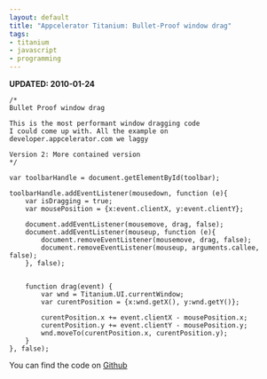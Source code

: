 ```yaml
--- 
layout: default
title: "Appcelerator Titanium: Bullet-Proof window drag"
tags: 
- titanium
- javascript
- programming
---
```

**UPDATED: 2010-01-24**
    
    
    /*
    Bullet Proof window drag
    
    This is the most performant window dragging code
    I could come up with. All the example on
    developer.appcelerator.com we laggy
    
    Version 2: More contained version
    */
    
    var toolbarHandle = document.getElementById(toolbar);
    
    toolbarHandle.addEventListener(mousedown, function (e){
        var isDragging = true;
        var mousePosition = {x:event.clientX, y:event.clientY};
        
        document.addEventListener(mousemove, drag, false);
        document.addEventListener(mouseup, function (e){
            document.removeEventListener(mousemove, drag, false);
            document.removeEventListener(mouseup, arguments.callee, false);
        }, false);
    
    
        function drag(event) {
            var wnd = Titanium.UI.currentWindow;
            var curentPosition = {x:wnd.getX(), y:wnd.getY()};
            
            curentPosition.x += event.clientX - mousePosition.x;
            curentPosition.y += event.clientY - mousePosition.y;
            wnd.moveTo(curentPosition.x, curentPosition.y);
        }
    }, false);
    

You can find the code on [Github](https://gist.github.com/785158)

